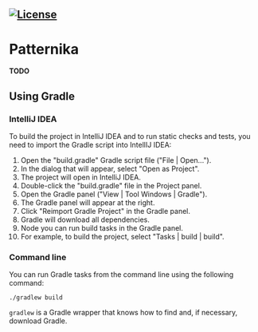 [![License](https://img.shields.io/badge/license-MIT-green.svg)](LICENSE)
---

# Patternika

__TODO__

## Using Gradle

### IntelliJ IDEA

To build the project in IntelliJ IDEA and to run static checks and tests,
you need to import the Gradle script into IntellIJ IDEA:

1. Open the "build.gradle" Gradle script file ("File | Open...").
1. In the dialog that will appear, select "Open as Project".
1. The project will open in IntelliJ IDEA.
1. Double-click the "build.gradle" file in the Project panel.
1. Open the Gradle panel ("View | Tool Windows | Gradle").
1. The Gradle panel will appear at the right.
1. Click "Reimport Gradle Project" in the Gradle panel.
1. Gradle will download all dependencies.
1. Node you can run build tasks in the Gradle panel.
1. For example, to build the project, select "Tasks | build | build".

### Command line

You can run Gradle tasks from the command line using the following command:

    ./gradlew build

`gradlew` is a Gradle wrapper that knows how to find and, if necessary, download Gradle.

